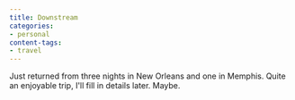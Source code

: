 ```yaml
---
title: Downstream
categories:
- personal
content-tags:
- travel
---
```


Just returned from three nights in New Orleans and one in Memphis.  Quite an enjoyable trip, I'll fill in details later.  Maybe.
